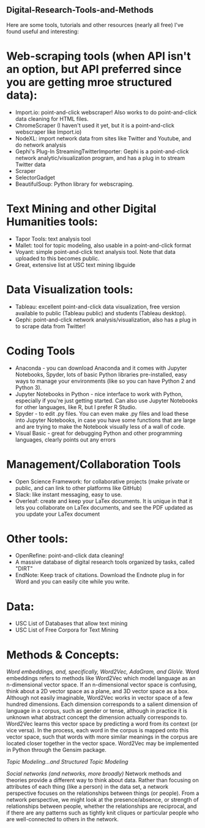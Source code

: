 ## Digital-Research-Tools-and-Methods

Here are some tools, tutorials and other resources (nearly all free) I've found useful and interesting:

# Web-scraping tools (when API isn't an option, but API preferred since you are getting mroe structured data):
* Import.io: point-and-click webscraper! Also works to do point-and-click data cleaning for HTML files. 
* ChromeScraper (I haven't used it yet, but it is a point-and-click webscraper like Import.io)
* NodeXL: import network data from sites like Twitter and Youtube, and do network analysis
* Gephi's Plug-In StreamingTwitterImporter: Gephi is a point-and-click network analytic/visualization program, and has a plug in to stream Twitter data
* Scraper
* SelectorGadget
* BeautifulSoup: Python library for webscraping.

# Text Mining and other Digital Humanities tools:
* Tapor Tools: text analysis tool
* Mallet: tool for topic modeling, also usable in a point-and-click format
* Voyant: simple point-and-click text analysis tool. Note that data uploaded to this becomes public. 
* Great, extensive list at USC text mining libguide

# Data Visualization tools:
* Tableau: excellent point-and-click data visualization, free version available to public (Tableau public) and students (Tableau desktop). 
* Gephi: point-and-click network analysis/visualization, also has a plug in to scrape data from Twitter!

# Coding Tools
* Anaconda - you can download Anaconda and it comes with Jupyter Notebooks, Spyder, lots of basic Python libraries pre-installed, easy ways to manage your environments (like so you can have Python 2 and Python 3). 
* Jupyter Notebooks in Python - nice interface to work with Python, especially if you're just getting started. Can also use Jupyter Notebooks for other languages, like R, but I prefer R Studio. 
* Spyder - to edit .py files. You can even make .py files and load these into Jupyter Notebooks, in case you have some functions that are large and are trying to make the Notebook visually less of a wall of code. 
* Visual Basic - great for debugging Python and other programming languages, clearly points out any errors

# Management/Collaboration Tools
* Open Science Framework: for collaborative projects (make private or public, and can link to other platforms like GitHub)
* Slack: like instant messaging, easy to use. 
* Overleaf: create and keep your LaTex documents. It is unique in that it lets you collaborate on LaTex documents, and see the PDF updated as you update your LaTex document

# Other tools:
* OpenRefine: point-and-click data cleaning!
* A massive database of digital research tools organized by tasks, called "DIRT"
* EndNote: Keep track of citations. Download the Endnote plug in for Word and you can easily cite while you write.

# Data:
* USC List of Databases that allow text mining
* USC List of Free Corpora for Text Mining 


# Methods & Concepts:

*Word embeddings, and, specifically, Word2Vec, AdaGram, and GloVe.*
Word embeddings refers to methods like Word2Vec which model language as an n-dimensional vector space. If an n-dimensional vector space is confusing, think about a 2D vector space as a plane, and 3D vector space as a box. Although not easily imaginable, Word2Vec works in vector space of a few hundred dimensions. Each dimension corresponds to a salient dimension of language in a corpus, such as gender or tense, although in practice it is unknown what abstract concept the dimension actually corresponds to. Word2Vec learns this vector space by predicting a word from its context (or vice versa). In the process, each word in the corpus is mapped onto this vector space, such that words with more similar meanings in the corpus are located closer together in the vector space.  Word2Vec may be implemented in Python through the Gensim package. 

*Topic Modeling...and Structured Topic Modeling*

*Social networks (and networks, more broadly)*
Network methods and theories provide a different way to think about data. Rather than focusing on attributes of each thing (like a person) in the data set, a network perspective focuses on the relationships between things (or people). From a network perspective, we might look at the presence/absence, or strength of relationships between people, whether the relationships are reciprocal, and if there are any patterns such as tightly knit cliques or particular people who are well-connected to others in the network. 




